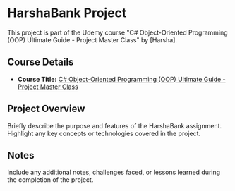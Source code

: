 # HarshaBank Project

This project is part of the Udemy course "C# Object-Oriented Programming (OOP) Ultimate Guide - Project Master Class" by [Harsha].

## Course Details

- **Course Title:** [C# Object-Oriented Programming (OOP) Ultimate Guide - Project Master Class](https://www.udemy.com/course/c-sharp-oop-ultimate-guide-project-master-class/)

## Project Overview

Briefly describe the purpose and features of the HarshaBank assignment. Highlight any key concepts or technologies covered in the project.

## Notes

Include any additional notes, challenges faced, or lessons learned during the completion of the project.
